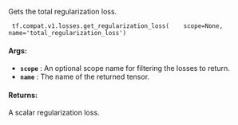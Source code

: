 Gets the total regularization loss.

```
 tf.compat.v1.losses.get_regularization_loss(    scope=None,    name='total_regularization_loss') 
```

#### Args:
- **`scope`** : An optional scope name for filtering the losses to return.
- **`name`** : The name of the returned tensor.


#### Returns:
A scalar regularization loss.

